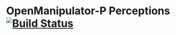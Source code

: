 # OpenManipulator-P Perceptions [![Build Status](https://travis-ci.org/ROBOTIS-GIT/open_manipulator_p_perceptions.svg?branch=master)](https://travis-ci.org/ROBOTIS-GIT/open_manipulator_p_perceptions)
